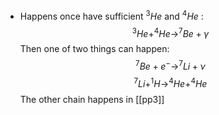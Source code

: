 - Happens once have sufficient $^3He$ and $^4He$ :
$$^3He+^4He\to^7Be+\gamma$$
Then one of two things can happen:
$$^7Be+e^-\to^7Li+\nu$$
$$^7Li+^1H\to^4He+^4He$$
The other chain happens in [[pp3]]

